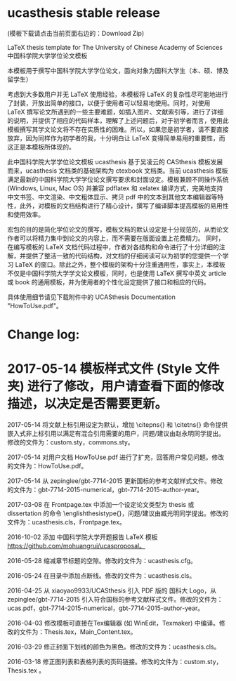 ucasthesis stable release
==========

(模板下载请点击当前页面右边的：Download Zip)

LaTeX thesis template for The University of Chinese Academy of Sciences 中国科学院大学学位论文模板
 
本模板用于撰写中国科学院大学学位论文，面向对象为国科大学生（本、硕、博及留学生）

考虑到大多数用户并无 LaTeX 使用经验，本模板将 LaTeX 的复杂性尽可能地进行了封装，开放出简单的接口，以便于使用者可以轻易地使用。同时，对使用 LaTeX 撰写论文所遇到的一些主要难题，如插入图片、文献索引等，进行了详细的说明，并提供了相应的代码样本，理解了上述问题后，对于初学者而言，使用此模板撰写其学文论文将不存在实质性的困难。所以，如果您是初学者，请不要直接放弃，因为同样作为初学者的我，十分明白让 LaTeX 变得简单易用的重要性，而这正是本模板所体现的。

此中国科学院大学学位论文模板 ucasthesis 基于吴凌云的 CASthesis 模板发展而来，ucasthesis 文档类的基础架构为 ctexbook 文档类。当前 ucasthesis 模板满足最新的中国科学院大学学位论文撰写要求和封面设定。模板兼顾不同操作系统 (Windows, Linux, Mac OS) 并兼容 pdflatex 和 xelatex 编译方式，完美地支持中文书签、中文渲染、中文粗体显示、拷贝 pdf 中的文本到其他文本编辑器等特性，此外，对模板的文档结构进行了精心设计，撰写了编译脚本提高模板的易用性和使用效率。

宏包的目的是简化学位论文的撰写，模板文档的默认设定是十分规范的，从而论文作者可以将精力集中到论文的内容上，而不需要在版面设置上花费精力。 同时，在编写模板的 LaTeX 文档代码过程中，作者对各结构和命令进行了十分详细的注解，并提供了整洁一致的代码结构，对文档的仔细阅读可以为初学的您提供一个学习 LaTeX 的窗口。除此之外，整个模板的架构十分注重通用性，事实上，本模板不仅是中国科学院大学学文论文模板，同时，也是使用 LaTeX 撰写中英文 article 或 book 的通用模板，并为使用者的个性化设定提供了接口和相应的代码。

具体使用细节请见下载附件中的 UCASthesis Documentation "HowToUse.pdf"。

Change log:
==========

2017-05-14 模板样式文件 (Style 文件夹) 进行了修改，用户请查看下面的修改描述，以决定是否需要更新。
==========

2017-05-14 将文献上标引用设定为默认，增加 \citepns{} 和 \citetns{} 命令提供嵌入式非上标引用以满足有混合引用需要的用户，问题/建议由赵永明同学提出。修改的文件为：custom.sty，commons.sty。

2017-05-14 对用户文档 HowToUse.pdf 进行了扩充，回答用户常见问题。修改的文件为：HowToUse.pdf。

2017-05-14 从 zepinglee/gbt-7714-2015 更新国标的参考文献样式文件。修改的文件为：gbt-7714-2015-numerical，gbt-7714-2015-author-year。

2017-03-08 在 Frontpage.tex 中添加一个设定论文类型为 thesis 或 dissertation 的命令 \englishthesistype{}，问题/建议由臧光明同学提出。修改的文件为：ucasthesis.cls，Frontpage.tex。

2016-10-02 添加 中国科学院大学开题报告 LaTeX 模板 https://github.com/mohuangrui/ucasproposal。

2016-05-28 缩减章节标题的空隙。修改的文件为：ucasthesis.cfg。

2016-05-24 在目录中添加点断线。修改的文件为：ucasthesis.cls。

2016-04-25 从 xiaoyao9933/UCASthesis 引入 PDF 版的 国科大 Logo，从 zepinglee/gbt-7714-2015 引入符合国标的参考文献样式文件。修改的文件为：ucas.pdf，gbt-7714-2015-numerical，gbt-7714-2015-author-year。

2016-04-03 修改模板可直接在Tex编辑器 (如 WinEdit，Texmaker) 中编译。修改的文件为：Thesis.tex，Main_Content.tex。

2016-03-29 修正封面下划线的颜色为黑色。修改的文件为：ucasthesis.cls。

2016-03-18 修正图列表和表格列表的页码链接。修改的文件为：custom.sty，Thesis.tex 。
